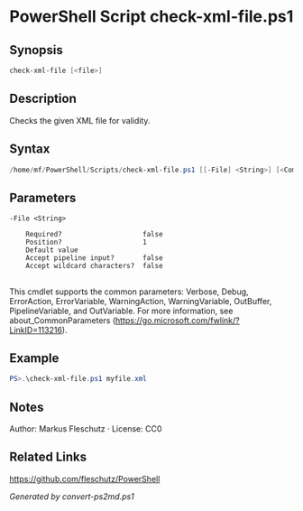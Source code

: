 # PowerShell Script check-xml-file.ps1

## Synopsis
```powershell
check-xml-file [<file>]
```

## Description
Checks the given XML file for validity.

## Syntax
```powershell
/home/mf/PowerShell/Scripts/check-xml-file.ps1 [[-File] <String>] [<CommonParameters>]
```

## Parameters

```
-File <String>
    
    Required?                    false
    Position?                    1
    Default value                
    Accept pipeline input?       false
    Accept wildcard characters?  false
```
## <CommonParameters>
This cmdlet supports the common parameters: Verbose, Debug, ErrorAction, ErrorVariable, WarningAction, WarningVariable, OutBuffer, PipelineVariable, and OutVariable. For more information, see about_CommonParameters (https://go.microsoft.com/fwlink/?LinkID=113216).

## Example
```powershell
PS>.\check-xml-file.ps1 myfile.xml
```


## Notes
Author: Markus Fleschutz · License: CC0

## Related Links
https://github.com/fleschutz/PowerShell

*Generated by convert-ps2md.ps1*
